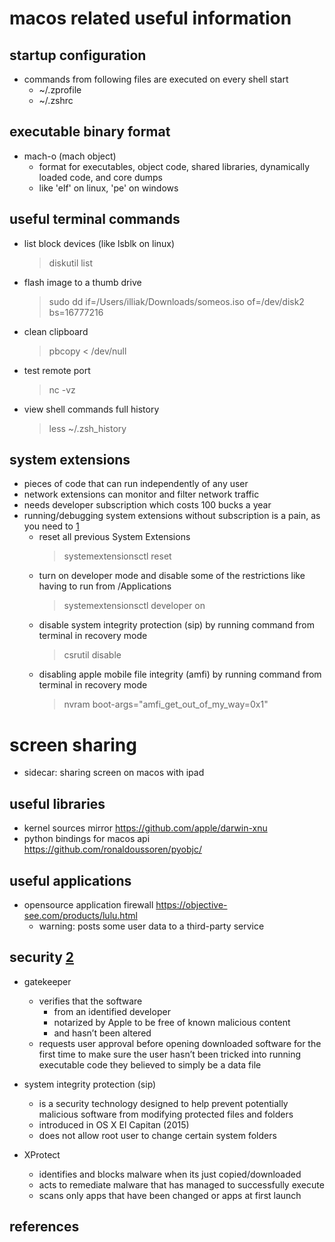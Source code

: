 # macos related useful information

## startup configuration

- commands from following files are executed on every shell start
  - ~/.zprofile 
  - ~/.zshrc


## executable binary format

- mach-o (mach object)
  - format for executables, object code, shared libraries, dynamically loaded code, and core dumps
  - like 'elf' on linux, 'pe' on windows


## useful terminal commands

- list block devices (like lsblk on linux)
  > diskutil list

- flash image to a thumb drive
  > sudo dd if=/Users/illiak/Downloads/someos.iso of=/dev/disk2 bs=16777216

- clean clipboard 
  > pbcopy < /dev/null

- test remote port
  > nc -vz <ip> <port>

- view shell commands full history
  > less ~/.zsh_history


## system extensions

- pieces of code that can run independently of any user
- network extensions can monitor and filter network traffic
- needs developer subscription which costs 100 bucks a year
- running/debugging system extensions without subscription is a pain, as you need to [1]
  - reset all previous System Extensions
    > systemextensionsctl reset
  - turn on developer mode and disable some of the restrictions like having to run from /Applications
    > systemextensionsctl developer on
  - disable system integrity protection (sip) by running command from terminal in recovery mode
    > csrutil disable
  - disabling apple mobile file integrity (amfi) by running command from terminal in recovery mode
    > nvram boot-args="amfi_get_out_of_my_way=0x1"


# screen sharing

- sidecar: sharing screen on macos with ipad


## useful libraries

- kernel sources mirror https://github.com/apple/darwin-xnu
- python bindings for macos api https://github.com/ronaldoussoren/pyobjc/


## useful applications

- opensource application firewall https://objective-see.com/products/lulu.html
  - warning: posts some user data to a third-party service


## security [2]

- gatekeeper
  - verifies that the software 
    - from an identified developer
    - notarized by Apple to be free of known malicious content
    - and hasn’t been altered
  - requests user approval before opening downloaded software for the first time to make sure the user hasn’t been tricked into running executable code they believed to simply be a data file

- system integrity protection (sip) 
  - is a security technology designed to help prevent potentially malicious software from modifying protected files and folders
  - introduced in OS X El Capitan (2015)
  - does not allow root user to change certain system folders

- XProtect
  - identifies and blocks malware when its just copied/downloaded
  - acts to remediate malware that has managed to successfully execute
  - scans only apps that have been changed or apps at first launch


## references

[1]: https://stackoverflow.com/questions/60674561/how-to-run-un-signed-system-extensions-in-osx-catalina
[2]: https://habr.com/ru/companies/bastion/articles/763468/